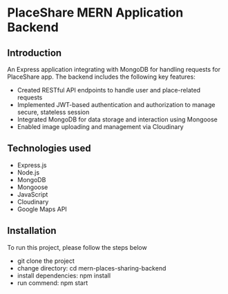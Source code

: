 # PlaceShare MERN Application Backend

## Introduction
An Express application integrating with MongoDB for handling requests for PlaceShare app.
The backend includes the following key features:
- Created RESTful API endpoints to handle user and place-related requests 
- Implemented JWT-based authentication and authorization to manage secure, stateless session
- Integrated MongoDB for data storage and interaction using Mongoose 
- Enabled image uploading and management via Cloudinary

## Technologies used
- Express.js
- Node.js
- MongoDB
- Mongoose
- JavaScript
- Cloudinary
- Google Maps API 

## Installation
To run this project, please follow the steps below

- git clone the project
- change directory: cd mern-places-sharing-backend
- install dependencies: npm install
- run commend: npm start
